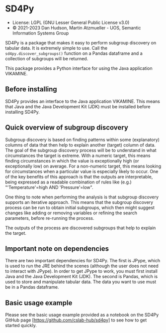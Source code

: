 # SD4Py

* License: LGPL (GNU Lesser General Public License v3.0)
* &copy; 2021-2023 Dan Hudson, Martin Atzmueller - UOS, Semantic Information Systems Group

SD4Py is a package that makes it easy to perform subgroup discovery on tabular data. It is extremely simple to use. Call the `sd4py.discover_subgroups()` function on a Pandas dataframe and a collection of subgroups will be returned. 

This package provides a Python interface for using the Java application VIKAMINE. 

## Before installing

SD4Py provides an interface to  the Java application VIKAMINE. This means that Java and the Java Development Kit (JDK) must be installed before installing SD4Py. 

## Quick overview of subgroup discovery

Subgroup discovery is based on finding patterns within some (explanatory) columns of data that then help to explain another (target) column of data. 
The goal of the subgroup discovery process will be to understand in what circumstances the target is extreme. With a numeric target, this means finding circumstances in which the value is exceptionally high (or exceptionally low) on average.
For a non-numeric target, this means looking for circumstances when a particular value is especially likely to occur.
One of the key benefits of this approach is that the outputs are interpretable, being expressed as a readable combination of rules like (e.g.)  "'Temperature'=high AND 'Pressure'=low". 

One thing to note when performing the analysis is that subgroup discovery supports an iterative approach. This means that the subgroup discovery process can be run to obtain initial subgroups, 
which then might suggest changes like adding or removing variables or refining the search parameters, before re-running the process. 

The outputs of the process are discovered subgroups that help to explain the target. 

## Important note on dependencies 

There are two important dependencies for SD4Py. The first is JPype, which is used to run the JRE behind the scenes (although the user does not need to interact with JPype). 
In order to get JPype to work, you must first install Java and the Java Development Kit (JDK). 
The second is Pandas, which is used to store and manipulate tabular data. The data you want to use must be in a Pandas dataframe. 

## Basic usage example 

Please see the basic usage example provided as a notebook on the SD4Py GitHub page [https://github.com/cslab-hub/sd4py] to see how to get started quickly. 

